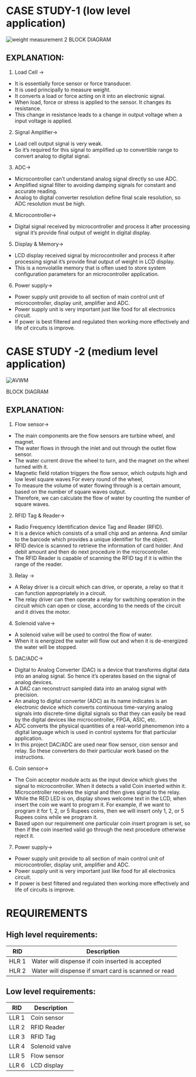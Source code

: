 # CASE STUDY-1 (low level application)

![weight measurement 2](https://user-images.githubusercontent.com/98831772/154840632-d4695296-df00-4d6f-a16e-eea468ce21de.png)
                                        BLOCK DIAGRAM

## EXPLANATION:
1) Load Cell → 
-	It is essentially force sensor or force transducer.
-	 It is used principally to measure weight.
-	 It converts a load or force acting on it into an electronic signal. 
-	When load, force or stress is applied to the sensor. It changes its resistance.
-	This change in resistance leads to a change in output voltage when a input voltage is applied.

2) Signal Amplifier→
-	Load cell output signal is very weak.
-	So it’s required for this signal to amplified up to convertible range to convert analog to digital signal.

3)	ADC→
-	Microcontroller can’t understand analog signal directly so use ADC.
-	Amplified signal filter to avoiding damping signals for constant and accurate reading. 
-	Analog to digital converter resolution define final scale resolution, so ADC resolution must be high.

4)	Microcontroller→
-	Digital signal received by microcontroller and process it after processing signal it’s provide final output of weight in digital display.

5) Display & Memory→
-	LCD display received signal by microcontroller and process it after processing signal it’s provide final output of weight in LCD display.
-	This is a nonvolatile memory that is often used to store system configuration parameters for an microcontroller application.

6) Power supply→
-	Power supply unit provide to all section of main control unit of microcontroller, display unit, amplifier and ADC.
-	Power supply unit is very important just like food for all electronics circuit.
-	If power is best filtered and regulated then working more effectively and life of circuits is improve.


# CASE STUDY -2 (medium level application)

![AVWM](https://user-images.githubusercontent.com/98831772/154840728-1971e141-ef00-43ce-98bd-38738846f3df.png)

BLOCK DIAGRAM

## EXPLANATION:
1)	Flow sensor→
-	The main components are the flow sensors are turbine wheel, and magnet.
-	 The water flows in through the inlet and out through the outlet flow sensor.
-	 The water current drove the wheel to turn, and the magnet on the wheel turned with it.
-	 Magnetic field rotation triggers the flow sensor, which outputs high and low level square waves For every round of the wheel, 
-	 To measure the volume of water flowing through is a certain amount, based on the number of square waves output. 
-	Therefore, we can calculate the flow of water by counting the number of square waves.

2)	RFID Tag & Reader→
-	Radio Frequency Identification device Tag and Reader (RFID).
-	It is a device which consists of a small chip and an antenna. And similar to the barcode which provides a unique identifier for the object.
-	RFID device is scanned to retrieve the information of card holder. And debit amount and then do next procedure in the microcontroller.
-	The RFID Reader is capable of scanning the RFID tag if it is within the range of the reader.

3)	Relay →
-	A Relay driver is a circuit which can drive, or operate, a relay so that it can function appropriately in a circuit.
-	The relay driver can then operate a relay for switching operation in the circuit which can open or close, according to the needs of the circuit and it drives the motor.

4)	Solenoid valve→
-	A solenoid valve will be used to control the flow of water.
-	When it is energized the water will flow out and when it is de-energized the water will be stopped.

5)	DAC/ADC→
-	Digital to Analog Converter (DAC) is a device that transforms digital data into an analog signal. So hence it’s operates based on the signal of analog devices.
-	A DAC can reconstruct sampled data into an analog signal with precision. 
-	An analog to digital converter (ADC) as its name indicates is an electronic device which converts continuous time-varying analog signals into discrete-time digital signals so that they can easily be read by the digital devices like microcontroller, FPGA, ASIC, etc.
-	 ADC converts the physical quantities of a real-world phenomenon into a digital language which is used in control systems for that particular application.
-	In this project DAC/ADC are used near flow sensor, cion sensor and relay. So these converters do their particular work based on the instructions.

6)	Coin sensor→
-	The Coin acceptor module acts as the input device which gives the signal to microcontroller. When it detects a valid Coin inserted within it. Microcontroller receives the signal and then gives signal to the relay.
-	While the RED LED is on, display shows welcome text in the LCD, when insert the coin we want to program it. For example, if we want to program it for 1, 2, or 5 Rupees coins, then we will insert only 1, 2, or 5 Rupees coins while we program it.
-	Based upon our requirement one particular coin insert program is set, so then if the coin inserted valid go through the next procedure otherwise reject it.

7)	Power supply→
-	Power supply unit provide to all section of main control unit of microcontroller, display unit, amplifier and ADC.
-	Power supply unit is very important just like food for all electronics circuit.
-	If power is best filtered and regulated then working more effectively and life of circuits is improve.




# REQUIREMENTS

## High level requirements:
|RID| Description|
|-----|----------|
|HLR 1|Water will dispense if coin inserted is accepted|
|HLR 2|Water will dispense if smart card is scanned or read|




## Low level requirements:
|RID| Description|
|----|------------|
|LLR 1|Coin sensor|
|LLR 2|RFID Reader|
|LLR 3|RFID Tag|
|LLR 4|Solenoid valve|
|LLR 5|Flow sensor|
|LLR 6|LCD display|
 
